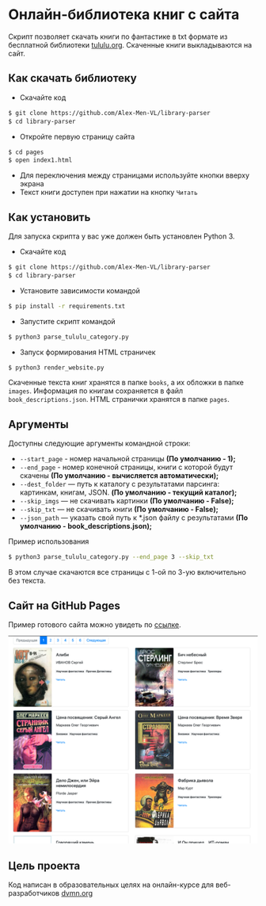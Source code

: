 # Онлайн-библиотека книг с сайта

Скрипт позволяет скачать книги по фантастике в txt формате из бесплатной 
библиотеки [tululu.org](https://tululu.org/). Скаченные книги выкладываются на 
сайт.

## Как скачать библиотеку
- Скачайте код
```bash
$ git clone https://github.com/Alex-Men-VL/library-parser
$ cd library-parser
```
- Откройте первую страницу сайта
```bash
$ cd pages
$ open index1.html
```
- Для переключения между страницами используйте кнопки вверху экрана
- Текст книги доступен при нажатии на кнопку `Читать`

## Как установить

Для запуска скрипта у вас уже должен быть установлен Python 3.

- Скачайте код
```bash
$ git clone https://github.com/Alex-Men-VL/library-parser
$ cd library-parser
```
- Установите зависимости командой 
```bash
$ pip install -r requirements.txt
```
- Запустите скрипт командой 
```bash
$ python3 parse_tululu_category.py
```

- Запуск формирования HTML страничек
```bash
$ python3 render_website.py
```

Скаченные текста книг хранятся в папке `books`, а их обложки в папке 
`images`. Информация по книгам сохраняется в файл `book_descriptions.json`.
HTML странички хранятся в папке `pages`.

## Аргументы

Доступны следующие аргументы командной строки:
- `--start_page` - номер начальной страницы **(По умолчанию - 1);**
- `--end_page` - номер конечной страницы, книги с которой будут скачены **(По умолчанию - вычисляется автоматически);**
- `--dest_folder` — путь к каталогу с результатами парсинга: картинкам, книгам, JSON. **(По умолчанию - текущий каталог);**
- `--skip_imgs` — не скачивать картинки **(По умолчанию - False);**
- `--skip_txt` — не скачивать книги **(По умолчанию - False);**
- `--json_path` — указать свой путь к *.json файлу с результатами **(По умолчанию - book_descriptions.json);**

Пример использования
```bash
$ python3 parse_tululu_category.py --end_page 3 --skip_txt
```
В этом случае скачаются все страницы с 1-ой по 3-ую включительно без текста.

## Сайт на GitHub Pages

Пример готового сайта можно увидеть по [ссылке](https://alex-men-vl.github.io/library-parser/pages/index1.html).

![alt text](screenshots/site_page.png "Первая страничка сайта с книгами")

## Цель проекта

Код написан в образовательных целях на онлайн-курсе для веб-разработчиков [dvmn.org](https://dvmn.org/)
